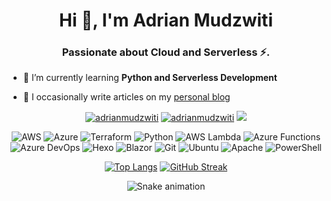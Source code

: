 <h1 align="center">Hi 👋,  I'm Adrian Mudzwiti</h1>
<h3 align="center">Passionate about Cloud and Serverless ⚡️.</h3>

- 🌱 I’m currently learning **Python and Serverless Development**

- 📝 I occasionally write articles on my [personal blog](https://adrianthegreat.com)




<p align="center"> <a href="https://twitter.com/adrianmudzwiti" target="blank"><img src="https://img.shields.io/twitter/follow/adrianmudzwiti?logo=twitter&style=for-the-badge" alt="adrianmudzwiti" /></a> <a href="https://www.linkedin.com/in/adrianmudzwiti" target="blank"> <img src="https://img.shields.io/badge/LinkedIn-0077B5?style=for-the-badge&logo=linkedin&logoColor=white" alt="adrianmudzwiti" /></a> <a href="https://dev.to/adrianm" target="blank"> <img src="https://img.shields.io/badge/dev.to-0A0A0A?style=for-the-badge&logo=dev.to&logoColor=white"  /></a> </p>


<div align="center">
 
 ![AWS](https://img.shields.io/badge/AWS-%23FF9900.svg?style=for-the-badge&logo=amazon-aws&logoColor=white) ![Azure](https://img.shields.io/badge/azure-%230072C6.svg?style=for-the-badge&logo=azure-devops&logoColor=white) ![Terraform](https://img.shields.io/badge/terraform-%235835CC.svg?style=for-the-badge&logo=terraform&logoColor=white)
![Python](https://img.shields.io/badge/python-3670A0?style=for-the-badge&logo=python&logoColor=ffdd54) ![AWS Lambda](https://camo.githubusercontent.com/46e209d8ab944a4a88e17676bb90a736e2bcdf8172020a543271ce7b048546d7/68747470733a2f2f696d672e736869656c64732e696f2f7374617469632f76313f7374796c653d666f722d7468652d6261646765266d6573736167653d4157532b4c616d62646126636f6c6f723d323232323232266c6f676f3d4157532b4c616d626461266c6f676f436f6c6f723d464639393030266c6162656c3d) ![Azure Functions](https://camo.githubusercontent.com/b984c534992610130bd9e5c41b5ffda75031190395006b476adf562542a57991/68747470733a2f2f696d672e736869656c64732e696f2f7374617469632f76313f7374796c653d666f722d7468652d6261646765266d6573736167653d417a7572652b46756e6374696f6e7326636f6c6f723d303036324144266c6f676f3d417a7572652b46756e6374696f6e73266c6f676f436f6c6f723d464646464646266c6162656c3d) ![Azure DevOps](https://camo.githubusercontent.com/e390f20e5556c26f902300a4f5f6d1547caae6f89094cd77364b6e490d3bc89a/68747470733a2f2f696d672e736869656c64732e696f2f7374617469632f76313f7374796c653d666f722d7468652d6261646765266d6573736167653d417a7572652b4465764f707326636f6c6f723d303037384437266c6f676f3d417a7572652b4465764f7073266c6f676f436f6c6f723d464646464646266c6162656c3d) ![Hexo](https://camo.githubusercontent.com/2e45bd51dff92bbe5c39c7a8ce53d7929e31308ef6295846fb6b5a3143a191ac/68747470733a2f2f696d672e736869656c64732e696f2f7374617469632f76313f7374796c653d666f722d7468652d6261646765266d6573736167653d4865786f26636f6c6f723d304538334344266c6f676f3d4865786f266c6f676f436f6c6f723d464646464646266c6162656c3d)
![Blazor](https://img.shields.io/badge/blazor-%235C2D91.svg?style=for-the-badge&logo=blazor&logoColor=white) ![Git](https://img.shields.io/badge/git-%23F05033.svg?style=for-the-badge&logo=git&logoColor=white) ![Ubuntu](https://img.shields.io/badge/Ubuntu-E95420?style=for-the-badge&logo=ubuntu&logoColor=white) ![Apache](https://img.shields.io/badge/apache-%23D42029.svg?style=for-the-badge&logo=apache&logoColor=white) ![PowerShell](https://img.shields.io/badge/PowerShell-%235391FE.svg?style=for-the-badge&logo=powershell&logoColor=white) 

</div>

<div align="center">

[![Top Langs](https://github-readme-stats-adrianm10.vercel.app/api/top-langs/?username=adrianm10)](https://github.com/adrianm10/github-readme-stats) 
[![GitHub Streak](https://streak-stats.demolab.com?user=adrianm10&hide_border=true)](https://git.io/streak-stats)
 
</div>

<div align="center">

![Snake animation](https://github.com/adrianm10/adrianm10/blob/output/github-contribution-grid-snake.svg)

</div>
